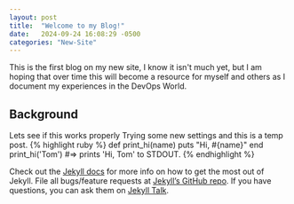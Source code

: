 ```yaml
---
layout: post
title:  "Welcome to my Blog!"
date:   2024-09-24 16:08:29 -0500
categories: "New-Site"
---
```

This is the first blog on my new site, I know it isn't much yet, but I am hoping that over time this will become a resource for myself and others as I document my experiences in the DevOps World.

## Background

Lets see if this works properly Trying some new settings and this is a temp post. 
{% highlight ruby %}
def print_hi(name)
  puts "Hi, #{name}"
end
print_hi('Tom')
#=> prints 'Hi, Tom' to STDOUT.
{% endhighlight %}

Check out the [Jekyll docs][jekyll-docs] for more info on how to get the most out of Jekyll. File all bugs/feature requests at [Jekyll’s GitHub repo][jekyll-gh]. If you have questions, you can ask them on [Jekyll Talk][jekyll-talk].

[jekyll-docs]: https://jekyllrb.com/docs/home
[jekyll-gh]:   https://github.com/jekyll/jekyll
[jekyll-talk]: https://talk.jekyllrb.com/
